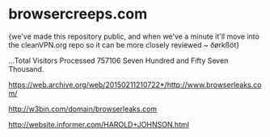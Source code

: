 # browsercreeps.com

{we've made this repository public, and when we've a minute it'll move into the cleanVPN.org repo so it can be more closely reviewed ~ ðørkßöt}


...Total Visitors Processed	757106
Seven Hundred and Fifty Seven Thousand.

https://web.archive.org/web/20150211210722*/http://www.browserleaks.com/

http://w3bin.com/domain/browserleaks.com

http://website.informer.com/HAROLD+JOHNSON.html
